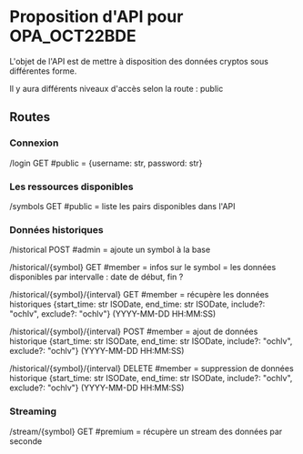 # Proposition d'API pour OPA_OCT22BDE

L'objet de l'API est de mettre à disposition des données cryptos sous différentes forme.

Il y aura différents niveaux d'accès selon la route :
public

## Routes

### Connexion
/login GET #public = {username: str, password: str}

### Les ressources disponibles
/symbols GET #public = liste les pairs disponibles dans l'API

### Données historiques
/historical POST #admin = ajoute un symbol à la base

/historical/{symbol} GET #member = infos sur le symbol = les données disponibles par intervalle : date de début, fin ?

/historical/{symbol}/{interval} GET #member = récupère les données historiques
    {start_time: str ISODate, end_time: str ISODate, include?: "ochlv", exclude?: "ochlv"} (YYYY-MM-DD HH:MM:SS)
    
/historical/{symbol}/{interval} POST #member = ajout de données historique
    {start_time: str ISODate, end_time: str ISODate, include?: "ochlv", exclude?: "ochlv"} (YYYY-MM-DD HH:MM:SS)
    
/historical/{symbol}/{interval} DELETE #member = suppression de données historique
    {start_time: str ISODate, end_time: str ISODate, include?: "ochlv", exclude?: "ochlv"} (YYYY-MM-DD HH:MM:SS)

### Streaming
/stream/{symbol} GET #premium = récupère un stream des données par seconde
